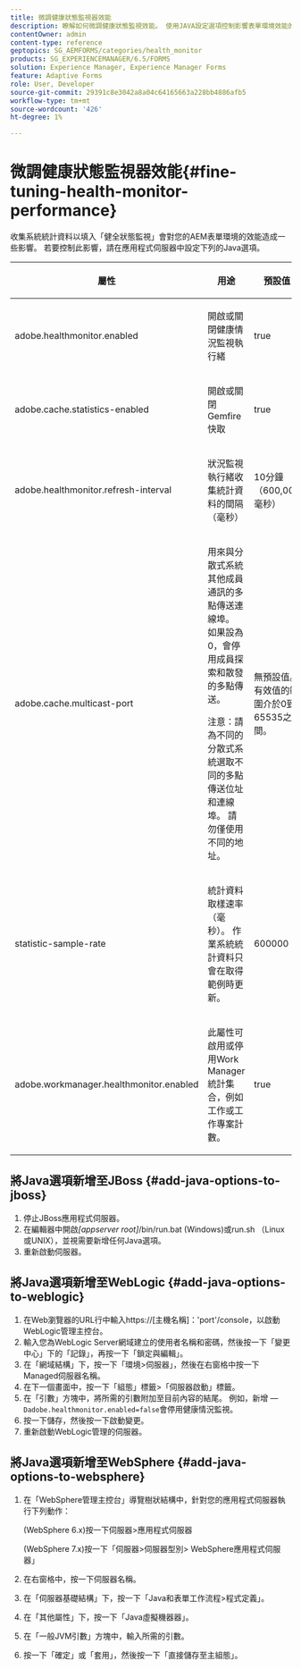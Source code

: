 ```yaml
---
title: 微調健康狀態監視器效能
description: 瞭解如何微調健康狀態監視效能。 使用JAVA設定選項控制影響表單環境效能的系統統計資料。
contentOwner: admin
content-type: reference
geptopics: SG_AEMFORMS/categories/health_monitor
products: SG_EXPERIENCEMANAGER/6.5/FORMS
solution: Experience Manager, Experience Manager Forms
feature: Adaptive Forms
role: User, Developer
source-git-commit: 29391c8e3042a8a04c64165663a228bb4886afb5
workflow-type: tm+mt
source-wordcount: '426'
ht-degree: 1%

---
```


# 微調健康狀態監視器效能{#fine-tuning-health-monitor-performance}

收集系統統計資料以填入「健全狀態監視」會對您的AEM表單環境的效能造成一些影響。 若要控制此影響，請在應用程式伺服器中設定下列的Java選項。

<table>
 <thead>
  <tr>
   <th><p>屬性</p></th>
   <th><p>用途</p></th>
   <th><p>預設值</p></th>
  </tr>
 </thead>
 <tbody>
  <tr>
   <td><p>adobe.healthmonitor.enabled</p></td>
   <td><p>開啟或關閉健康情況監視執行緒</p></td>
   <td><p>true</p></td>
  </tr>
  <tr>
   <td><p>adobe.cache.statistics-enabled</p></td>
   <td><p>開啟或關閉Gemfire快取</p></td>
   <td><p>true</p></td>
  </tr>
  <tr>
   <td><p>adobe.healthmonitor.refresh-interval</p></td>
   <td><p>狀況監視執行緒收集統計資料的間隔（毫秒）</p></td>
   <td><p>10分鐘（600,000毫秒）</p></td>
  </tr>
  <tr>
   <td><p>adobe.cache.multicast-port</p></td>
   <td><p>用來與分散式系統其他成員通訊的多點傳送連線埠。 如果設為0，會停用成員探索和散發的多點傳送。 </p><p>注意：請為不同的分散式系統選取不同的多點傳送位址和連線埠。 請勿僅使用不同的地址。</p></td>
   <td><p>無預設值。 有效值的範圍介於0到65535之間。</p></td>
  </tr>
  <tr>
   <td><p>statistic-sample-rate</p></td>
   <td><p>統計資料取樣速率（毫秒）。 作業系統統計資料只會在取得範例時更新。</p></td>
   <td><p>600000</p></td>
  </tr>
  <tr>
   <td><p>adobe.workmanager.healthmonitor.enabled</p></td>
   <td><p>此屬性可啟用或停用Work Manager統計集合，例如工作或工作專案計數。</p></td>
   <td><p>true</p></td>
  </tr>
 </tbody>
</table>

## 將Java選項新增至JBoss {#add-java-options-to-jboss}

1. 停止JBoss應用程式伺服器。
1. 在編輯器中開啟&#x200B;*[appserver root]*/bin/run.bat (Windows)或run.sh （Linux或UNIX），並視需要新增任何Java選項。
1. 重新啟動伺服器。

## 將Java選項新增至WebLogic {#add-java-options-to-weblogic}

1. 在Web瀏覽器的URL行中輸入https://[主機名稱]：&#39;port&#39;/console，以啟動WebLogic管理主控台。
1. 輸入您為WebLogic Server網域建立的使用者名稱和密碼，然後按一下「變更中心」下的「記錄」，再按一下「鎖定與編輯」。
1. 在「網域結構」下，按一下「環境>伺服器」，然後在右窗格中按一下Managed伺服器名稱。
1. 在下一個畫面中，按一下「組態」標籤>「伺服器啟動」標籤。
1. 在「引數」方塊中，將所需的引數附加至目前內容的結尾。 例如，新增 — `Dadobe.healthmonitor.enabled=false`會停用健康情況監視。
1. 按一下儲存，然後按一下啟動變更。
1. 重新啟動WebLogic管理的伺服器。

## 將Java選項新增至WebSphere {#add-java-options-to-websphere}

1. 在「WebSphere管理主控台」導覽樹狀結構中，針對您的應用程式伺服器執行下列動作：

   (WebSphere 6.x)按一下伺服器>應用程式伺服器

   (WebSphere 7.x)按一下「伺服器>伺服器型別> WebSphere應用程式伺服器」

1. 在右窗格中，按一下伺服器名稱。
1. 在「伺服器基礎結構」下，按一下「Java和表單工作流程>程式定義」。
1. 在「其他屬性」下，按一下「Java虛擬機器器」。
1. 在「一般JVM引數」方塊中，輸入所需的引數。
1. 按一下「確定」或「套用」，然後按一下「直接儲存至主組態」。
